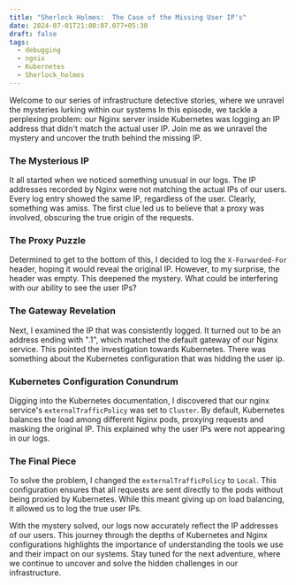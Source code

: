 ```yaml
---
title: "Sherlock Holmes:  The Case of the Missing User IP's"
date: 2024-07-01T21:08:07.077+05:30
draft: false
tags:
  - debugging
  - ngnix
  - Kubernetes
  - Sherlock_holmes
---
```



Welcome to our series of infrastructure detective stories, where we unravel the mysteries lurking within our systems In this episode, we tackle a perplexing problem: our Nginx server inside Kubernetes was logging an IP address that didn't match the actual user IP. Join me as we unravel the mystery and uncover the truth behind the missing IP.

### The Mysterious IP

It all started when we noticed something unusual in our logs. The IP addresses recorded by Nginx were not matching the actual IPs of our users. Every log entry showed the same IP, regardless of the user. Clearly, something was amiss. The first clue led us to believe that a proxy was involved, obscuring the true origin of the requests.

### The Proxy Puzzle

Determined to get to the bottom of this, I decided to log the `X-Forwarded-For` header, hoping it would reveal the original IP. However, to my surprise, the header was empty. This deepened the mystery. What could be interfering with our ability to see the user IPs?

### The Gateway Revelation

Next, I examined the IP that was consistently logged. It turned out to be an address ending with ".1", which matched the default gateway of our Nginx service. This pointed the investigation towards Kubernetes. There was something about the Kubernetes configuration that was hidding the user ip.

### Kubernetes Configuration Conundrum

Digging into the Kubernetes documentation, I discovered that our nginx service's `externalTrafficPolicy` was set to `Cluster`. By default, Kubernetes balances the load among different Nginx pods, proxying requests and masking the original IP. This explained why the user IPs were not appearing in our logs.

### The Final Piece

To solve the problem, I changed the `externalTrafficPolicy` to `Local`. This configuration ensures that all requests are sent directly to the pods without being proxied by Kubernetes. While this meant giving up on load balancing, it allowed us to log the true user IPs.

With the mystery solved, our logs now accurately reflect the IP addresses of our users. This journey through the depths of Kubernetes and Nginx configurations highlights the importance of understanding the tools we use and their impact on our systems. Stay tuned for the next adventure, where we continue to uncover and solve the hidden challenges in our infrastructure.
